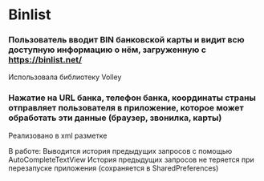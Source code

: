 # Binlist
### Пользователь вводит BIN банковской карты и видит всю доступную информацию о нём, загруженную с https://binlist.net/
Использовала библиотеку Volley

### Нажатие на URL банка, телефон банка, координаты страны отправляет пользователя в приложение, которое может обработать эти данные (браузер, звонилка, карты)
Реализовано в xml разметке

В работе:
Выводится история предыдущих запросов с помощью AutoCompleteTextView
История предыдущих запросов не теряется при перезапуске приложения (сохраняется в SharedPreferences)

